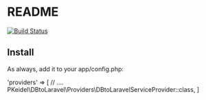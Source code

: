 # README #

<a href="https://travis-ci.org/PKeidel/dbtolaravel"><img src="https://travis-ci.org/PKeidel/dbtolaravel.svg" alt="Build Status"></a>

## Install
As always, add it to your app/config.php:

'providers' => [
    // ....
    PKeidel\DBtoLaravel\Providers\DBtoLaravelServiceProvider::class,
]
